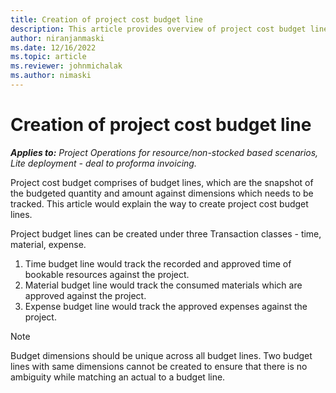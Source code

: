 ```yaml
---
title: Creation of project cost budget line
description: This article provides overview of project cost budget line and how to create time, material, expense budget line.
author: niranjanmaski
ms.date: 12/16/2022
ms.topic: article
ms.reviewer: johnmichalak
ms.author: nimaski
---
```


# Creation of project cost budget line

_**Applies to:** Project Operations for resource/non-stocked based scenarios, Lite deployment - deal to proforma invoicing._

Project cost budget comprises of budget lines, which are the snapshot of the budgeted quantity and amount against dimensions which needs to be tracked.
This article would explain the way to create project cost budget lines.

Project budget lines can be created under three Transaction classes - time, material, expense.

  1. Time budget line would track the recorded and approved time of bookable resources against the project.
  2. Material budget line would track the consumed materials which are approved against the project.
  3. Expense budget line would track the approved expenses against the project.
 
> [!NOTE]
> Budget dimensions should be unique across all budget lines. Two budget lines with same dimensions cannot be created to ensure that there is no ambiguity while matching an actual to a budget line.





